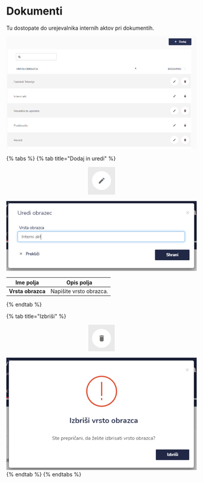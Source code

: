 # Dokumenti

Tu dostopate do urejevalnika internih aktov pri dokumentih.

![](../.gitbook/assets/N_13_dokumenti_pogled.PNG)

{% tabs %}
{% tab title="Dodaj in uredi" %}
<div align="center"><img src="../.gitbook/assets/Knjiga_ikona_pisalo (5).png" alt="Ikona za urejanje."></div>

![](../.gitbook/assets/N_13_dokumenti_uredi.PNG)

| Ime polja         | Opis polja              |
| ----------------- | ----------------------- |
| **Vrsta obrazca** | Napišite vrsto obrazca. |
{% endtab %}

{% tab title="Izbriši" %}
<div align="center"><img src="../.gitbook/assets/Knjiga_ikona_izbris.png" alt="Ikona za brisanje."></div>

![](../.gitbook/assets/N_13_dokumenti_izbrisi.PNG)
{% endtab %}
{% endtabs %}

###

###



